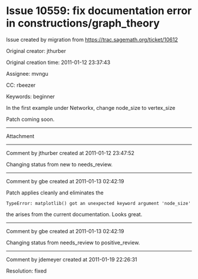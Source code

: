 # Issue 10559: fix documentation error in constructions/graph_theory

Issue created by migration from https://trac.sagemath.org/ticket/10612

Original creator: jthurber

Original creation time: 2011-01-12 23:37:43

Assignee: mvngu

CC:  rbeezer

Keywords: beginner

In the first example under Networkx, change node_size to vertex_size

Patch coming soon.


---

Attachment


---

Comment by jthurber created at 2011-01-12 23:47:52

Changing status from new to needs_review.


---

Comment by gbe created at 2011-01-13 02:42:19

Patch applies cleanly and eliminates the

```
TypeError: matplotlib() got an unexpected keyword argument 'node_size'
```

the arises from the current documentation. Looks great.


---

Comment by gbe created at 2011-01-13 02:42:19

Changing status from needs_review to positive_review.


---

Comment by jdemeyer created at 2011-01-19 22:26:31

Resolution: fixed
